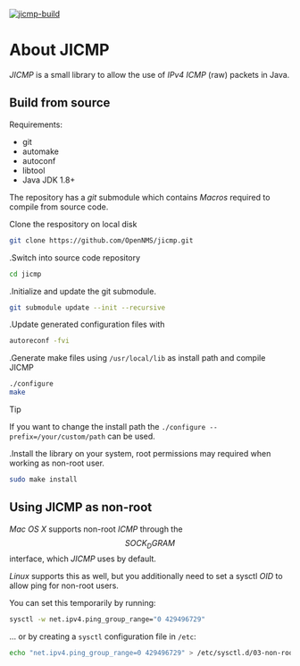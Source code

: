 [![jicmp-build](https://github.com/Bluebird-Community/jicmp/actions/workflows/jicmp-build.yaml/badge.svg)](https://github.com/Bluebird-Community/jicmp/actions/workflows/jicmp-build.yaml)

# About JICMP

_JICMP_ is a small library to allow the use of _IPv4_ _ICMP_ (raw) packets in Java.

## Build from source

Requirements:

* git
* automake
* autoconf
* libtool
* Java JDK 1.8+

The repository has a _git_ submodule which contains _Macros_ required to compile from source code.

Clone the respository on local disk

```bash
git clone https://github.com/OpenNMS/jicmp.git
```

.Switch into source code repository
```bash
cd jicmp
```

.Initialize and update the git submodule.
```bash
git submodule update --init --recursive
```

.Update generated configuration files with
```bash
autoreconf -fvi
```

.Generate make files using `/usr/local/lib` as install path and compile JICMP
```bash
./configure
make
```

> [!TIP]
> If you want to change the install path the `./configure --prefix=/your/custom/path` can be used.

.Install the library on your system, root permissions may required when working as non-root user.
```bash
sudo make install
```
## Using JICMP as non-root

_Mac OS X_ supports non-root _ICMP_ through the _$$SOCK_DGRAM$$_ interface, which _JICMP_ uses by default.

_Linux_ supports this as well, but you additionally need to set a sysctl _OID_ to allow ping for non-root users.

You can set this temporarily by running: 
 
```bash
sysctl -w net.ipv4.ping_group_range="0 429496729"
```

... or by creating a `sysctl` configuration file in `/etc`:

```bash
echo "net.ipv4.ping_group_range=0 429496729" > /etc/sysctl.d/03-non-root-icmp.conf
```
